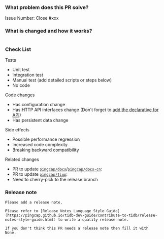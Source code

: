 <!--
Thank you for working on PD! Please read PD's [CONTRIBUTING](https://github.com/tikv/pd/blob/master/CONTRIBUTING.md) document **BEFORE** filing this PR.
PR Title Format:
1. pkg [, pkg2, pkg3]: what's changed
2. *: what's changed


If you want to open the **Challenge Program** pull request, please use the following template:
https://raw.githubusercontent.com/tikv/.github/master/.github/PULL_REQUEST_TEMPLATE/challenge-program.md
You can use it with query parameters: https://github.com/tikv/pd/compare/master...${you branch}?template=challenge-program.md
-->

### What problem does this PR solve?
<!--

Please create an issue first to describe the problem.
There MUST be one line starting with "Issue Number:  " and 
linking the relevant issues via the "close" or "ref".
For more info, check https://github.com/tikv/pd/blob/master/CONTRIBUTING.md#linking-issues.

-->
Issue Number: Close #xxx

### What is changed and how it works?
<!--

You could use "commit message" code block to add more description to the final commit message.
For more info, check https://github.com/tikv/pd/blob/master/CONTRIBUTING.md#format-of-the-commit-message.

-->

```commit-message
```

### Check List

<!-- Remove the items that are not applicable. -->

Tests

<!-- At least one of them must be included. -->

- Unit test
- Integration test
- Manual test (add detailed scripts or steps below)
- No code

Code changes

- Has configuration change
- Has HTTP API interfaces change (Don't forget to [add the declarative for API](https://github.com/tikv/pd/blob/master/docs/development.md#updating-api-documentation))
- Has persistent data change

Side effects

- Possible performance regression
- Increased code complexity
- Breaking backward compatibility

Related changes

- PR to update [`pingcap/docs`](https://github.com/pingcap/docs)/[`pingcap/docs-cn`](https://github.com/pingcap/docs-cn):
- PR to update [`pingcap/tiup`](https://github.com/pingcap/tiup):
- Need to cherry-pick to the release branch

### Release note

<!-- A bugfix or a new feature needs a release note. If there is no need release note, just uncomment the below line. -->

```release-note
Please add a release note.

Please refer to [Release Notes Language Style Guide](https://pingcap.github.io/tidb-dev-guide/contribute-to-tidb/release-notes-style-guide.html) to write a quality release note.

If you don't think this PR needs a release note then fill it with None.
```
